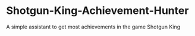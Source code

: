 # Shotgun-King-Achievement-Hunter
A simple assistant to get most achievements in the game Shotgun King
